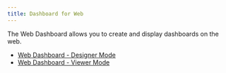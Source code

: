 ```yaml
---
title: Dashboard for Web
---
```

The Web Dashboard allows you to create and display dashboards on the web.
* [Web Dashboard - Designer Mode](../../dashboard-for-web/articles/web-dashboard-designer-mode.md)
* [Web Dashboard - Viewer Mode](../../dashboard-for-web/articles/web-dashboard-viewer-mode.md)